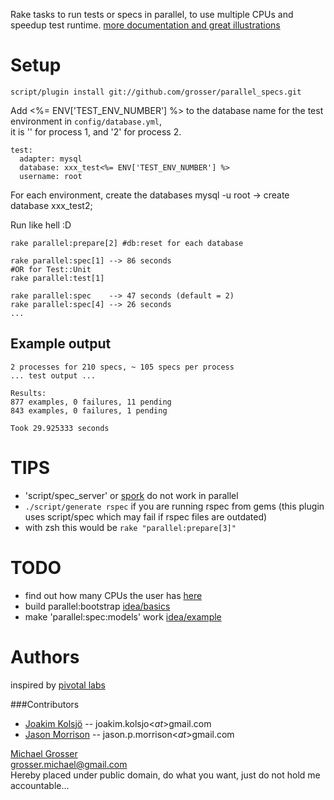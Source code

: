 Rake tasks to run tests or specs in parallel, to use multiple CPUs and speedup test runtime.
[more documentation and great illustrations](http://giantrobots.thoughtbot.com/2009/7/24/make-your-test-suite-uncomfortably-fast)

Setup
=====

    script/plugin install git://github.com/grosser/parallel_specs.git

Add <%= ENV['TEST_ENV_NUMBER'] %> to the database name for the test environment in `config/database.yml`,  
it is '' for process 1, and '2' for process 2.

    test:
      adapter: mysql
      database: xxx_test<%= ENV['TEST_ENV_NUMBER'] %>
      username: root

For each environment, create the databases
    mysql -u root -> create database xxx_test2;

Run like hell :D  

    rake parallel:prepare[2] #db:reset for each database

    rake parallel:spec[1] --> 86 seconds
    #OR for Test::Unit
    rake parallel:test[1]

    rake parallel:spec    --> 47 seconds (default = 2)
    rake parallel:spec[4] --> 26 seconds
    ...

Example output
--------------
    2 processes for 210 specs, ~ 105 specs per process
    ... test output ...

    Results:
    877 examples, 0 failures, 11 pending
    843 examples, 0 failures, 1 pending

    Took 29.925333 seconds

TIPS
====
 - 'script/spec_server' or [spork](http://github.com/timcharper/spork/tree/master) do not work in parallel
 - `./script/generate rspec` if you are running rspec from gems (this plugin uses script/spec which may fail if rspec files are outdated)
 - with zsh this would be `rake "parallel:prepare[3]"`

TODO
====
 - find out how many CPUs the user has [here](http://stackoverflow.com/questions/891537/ruby-detect-number-of-cpus-installed)
 - build parallel:bootstrap [idea/basics](http://github.com/garnierjm/parallel_specs/commit/dd8005a2639923dc5adc6400551c4dd4de82bf9a)
 - make 'parallel:spec:models' work [idea/example](http://gist.github.com/157251)

Authors
====
inspired by [pivotal labs](http://pivotallabs.com/users/miked/blog/articles/849-parallelize-your-rspec-suite)  

###Contributors
 - [Joakim Kolsjö](http://www.rubyblocks.se) -- joakim.kolsjo<$at$>gmail.com
 - [Jason Morrison](http://jayunit.net) -- jason.p.morrison<$at$>gmail.com

[Michael Grosser](http://pragmatig.wordpress.com)  
grosser.michael@gmail.com  
Hereby placed under public domain, do what you want, just do not hold me accountable...
